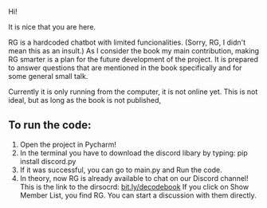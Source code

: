 Hi! 

It is nice that you are here.

RG is a hardcoded chatbot with limited funcionalities. (Sorry, RG, I didn't mean this as an insult.) 
As I consider the book my main contribution, making RG smarter is a plan for the future development of the project. 
It is prepared to answer questions that are mentioned in the book specifically and for some general small talk. 

Currently it is only running from the computer, it is not online yet. 
This is not ideal, but as long as the book is not published, 

## To run the code:
1. Open the project in Pycharm! 
2. In the terminal you have to download the discord libary by typing:
pip install discord.py
3. If it was successful, you can go to main.py and Run the code.
4. In theory, now RG is already available to chat on our Discord channel! 
This is the link to the dirsocrd: [bit.ly/decodebook]([https://link-url-here.org](https://discord.com/channels/1060665666534899762/1060665666534899764)) 
If you click on Show Member List, you find RG. You can start a discussion with them directly. 










